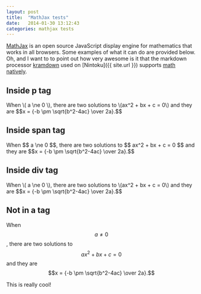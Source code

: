 ```yaml
---
layout: post
title:  "MathJax tests"
date:   2014-01-30 13:12:43
categories: mathjax tests
---
```


[MathJax](http://www.mathjax.org/) is an open source JavaScript display engine
for mathematics that works in all browsers. Some examples of what it can do are
provided below. Oh, and I want to to point out how very awesome is it that the
markdown processor [kramdown](http://kramdown.gettalong.org) used on
[Nintoku]({{ site.url }}) supports
[math natively](http://kramdown.gettalong.org/syntax.html#math-blocks).

Inside **p** tag
----------------

<p>
When \( a \ne 0 \), there are two solutions to \(ax^2 + bx + c = 0\) and they are
$$x = {-b \pm \sqrt{b^2-4ac} \over 2a}.$$
</p>

Inside **span** tag
-------------------

<span>
When $$ a \ne 0 $$, there are two solutions to $$ ax^2 + bx + c = 0 $$ and they are
$$x = {-b \pm \sqrt{b^2-4ac} \over 2a}.$$
</span>

Inside **div** tag
-------------------

<div>
When \( a \ne 0 \), there are two solutions to \(ax^2 + bx + c = 0\) and they are
$$x = {-b \pm \sqrt{b^2-4ac} \over 2a}.$$
</div>

Not in a tag
------------

When $$ a \ne 0 $$, there are two solutions to $$ ax^2 + bx + c = 0 $$ and they are
$$x = {-b \pm \sqrt{b^2-4ac} \over 2a}.$$

<p>This is really cool!</p>
